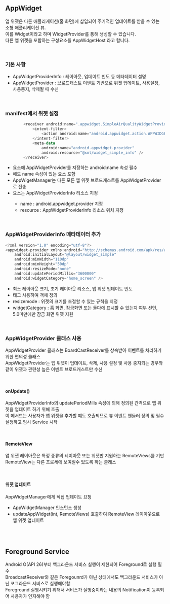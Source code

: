 ## AppWidget
앱 위젯은 다른 애플리케이션(홈 화면)에 삽입되어 주기적인 업데이트를 받을 수 있는 소형 애플리케이션 뷰.<br>
이를 Widget이라고 하며 WidgetProvider를 통해 생성할 수 있습니다.<br>
다른 앱 위젯을 포함하는 구성요소를 AppWidgetHost 라고 합니다.<br>

<br>

### 기본 사항
- AppWidgetProviderInfo : 레이아웃, 업데이트 빈도 등 메타데이터 설명
- AppWidgetProvider : 브로드캐스트 이벤트 기반으로 위젯 업데이트, 사용설정, 사용중지, 삭제될 때 수신

<br>

### manifest에서 위젯 설정
```kotlin
        <receiver android:name=".appwidget.SimpleAirQualityWidgetProvider">
            <intent-filter>
                <action android:name="android.appwidget.action.APPWIDGET_UPDATE" />
            </intent-filter>
            <meta-data
                android:name="android.appwidget.provider"
                android:resource="@xml/widget_simple_info" />
        </receiver>
```
- <receiver> 요소에 AppWidgetProvider를 지정하는 android:name 속성 필수
- <intent-filter> 에도 name 속성이 있는 <action> 요소 포함
- AppWigetManager는 다른 모든 앱 위젯 브로드캐스트를 AppWidgetProvider로 전송
- <meta-data> 요소는 AppWidgetProviderInfo 리소스 지정
	- name : android.appwidget.provider 지정
	- resource : AppWidgetProviderInfo 리소스 위치 지정

<br>

### AppWidgetProviderInfo 메타데이터 추가
```kotlin
<?xml version="1.0" encoding="utf-8"?>
<appwidget-provider xmlns:android="http://schemas.android.com/apk/res/android"
    android:initialLayout="@layout/widget_simple"
    android:minWidth="110dp"
    android:minHeight="50dp"
    android:resizeMode="none"
    android:updatePeriodMillis="3600000"
    android:widgetCategory="home_screen" />
```
- 최소 레이아웃 크기, 초기 레이아웃 리소스, 앱 위젯 업데이트 빈도
- <appwidget-provider> 태그 사용하여 객체 정의
- resizemode : 위젯의 크기를 조절할 수 있는 규칙을 지정
- widgetCategory : 홈 화면, 잠금화면 또는 둘다에 표시할 수 있는지 여부 선언, 5.0미만에만 잠금 화면 위젯 지원

<br>

### AppWidgetProvider 클래스 사용
AppWidgetProvider 클래스는 BoardCastReceiver를 상속받아 이벤트를 처리하기 위한 편의성 클래스<br>
AppWidgetProvider는 앱 위젯이 업데이트, 삭제, 사용 설정 및 사용 중지되는 경우와 같이 위젯과 관련성 높은 이벤트 브로드캐스트만 수신

<br>

#### onUpdate()
AppWidgetProviderInfo의 updatePeriodMills 속성에 의해 정의된 간격으로 앱 위젯을 업데이트 하기 위해 호출<br>
이 메서드는 사용자가 앱 위젯을 추가할 떄도 호출되므로 뷰 이벤트 핸들러 정의 및 필수 설정하고 임시 Service 시작 <br>

<br>

#### RemoteView
앱 위젯 레이아웃은 특정 종류의 레이아웃 또는 위젯만 지원하는 RemoteViews를 기반<br>
RemoteView는 다른 프로세에 보여질수 있도록 하는 클래스

<br>

#### 위젯 업데이트
AppWidgetManager에게 직접 업데이트 요청
- AppWidgetManager 인스턴스 생성
- updateAppWidget(int, RemoteViews) 호출하여 RemoteView 레이아웃으로 앱 위젯 업데이트

<br><br>

## Foreground Service
Android O(API 26)부터 백그라운드 서비스 실행이 제한되어 Foreground로 실행 필수 <br>
BroadcastReceiver와 같은 Foregounrd가 아닌 상태에서도 백그라운드 서비스가 아닌 포그라운드 서비스로 실행해야함<br>
Foreground 실행시키기 위해서 서비스가 실행중이라는 내용의 Notification이 등록되어 사용자가 인지해야 함<br>


